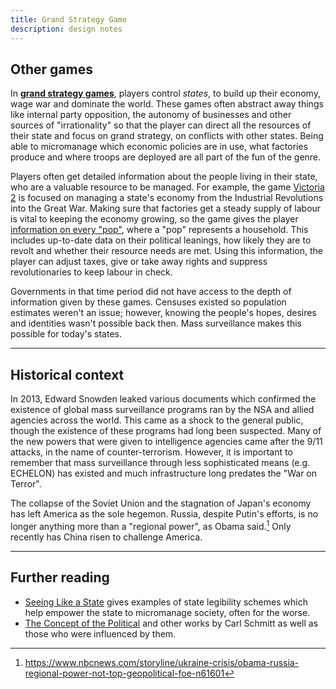 ```yaml
---
title: Grand Strategy Game
description: design notes
---
```

## Other games
In [**grand strategy games**][gsg], players control *states*,
to build up their economy, wage war and dominate the world.
These games often abstract away things like internal party opposition, the autonomy of businesses and other sources of "irrationality" so that the player can direct all the resources of their state and focus on grand strategy, on conflicts with other states.
Being able to micromanage which economic policies are in use, what factories produce and where troops are deployed are all part of the fun of the genre.

[gsg]: https://en.wikipedia.org/wiki/Grand_strategy_wargame

Players often get detailed information about the people living in their state, who are a valuable resource to be managed.
For example, the game [Victoria 2][vicky2] is focused on managing a state's economy from the Industrial Revolutions into the Great War.
Making sure that factories get a steady supply of labour is vital to keeping the economy growing,
so the game gives the player [information on every "pop"][vicky2 pop tab], where a "pop" represents a household.
This includes up-to-date data on their political leanings, how likely they are to revolt and whether their resource needs are met.
Using this information, the player can adjust taxes, give or take away rights and suppress revolutionaries to keep labour in check.

[vicky2]: https://store.steampowered.com/app/42960/Victoria_II/
[vicky2 pop tab]: https://vic2.paradoxwikis.com/File:Population_tab.jpg

Governments in that time period did not have access to the depth of information given by these games.
Censuses existed so population estimates weren't an issue;
however, knowing the people's hopes, desires and identities wasn't possible back then.
Mass surveillance makes this possible for today's states.

***
## Historical context
In 2013, Edward Snowden leaked various documents which confirmed the existence of global mass surveillance programs ran by the NSA and allied agencies across the world.
This came as a shock to the general public, though the existence of these programs had long been suspected.
Many of the new powers that were given to intelligence agencies came after the 9/11 attacks, in the name of counter-terrorism.
However, it is important to remember that mass surveillance through less sophisticated means (e.g. ECHELON) has existed and much infrastructure long predates the "War on Terror".

The collapse of the Soviet Union and the stagnation of Japan's economy has left America as the sole hegemon.
Russia, despite Putin's efforts, is no longer anything more than a "regional power", as Obama said.[^1]
Only recently has China risen to challenge America.

[^1]: https://www.nbcnews.com/storyline/ukraine-crisis/obama-russia-regional-power-not-top-geopolitical-foe-n61601

***
## Further reading
 * [Seeing Like a State](https://en.wikipedia.org/wiki/Seeing_Like_a_State) gives examples of state legibility schemes which help empower the state to micromanage society, often for the worse.
 * [The Concept of the Political](https://en.wikipedia.org/wiki/The_Concept_of_the_Political) and other works by Carl Schmitt as well as those who were influenced by them.